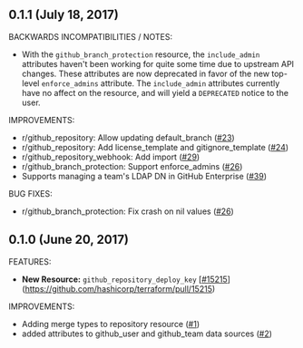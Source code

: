## 0.1.1 (July 18, 2017)

BACKWARDS INCOMPATIBILITIES / NOTES:

* With the `github_branch_protection` resource, the `include_admin` attributes haven't been working for quite some time due to upstream API changes. These attributes are now deprecated in favor of the new top-level `enforce_admins` attribute. The `include_admin` attributes currently have no affect on the resource, and will yield a `DEPRECATED` notice to the user. 

IMPROVEMENTS:

* r/github_repository: Allow updating default_branch ([#23](https://github.com/terraform-providers/terraform-provider-github/issues/23))
* r/github_repository: Add license_template and gitignore_template ([#24](https://github.com/terraform-providers/terraform-provider-github/issues/24))
* r/github_repository_webhook: Add import ([#29](https://github.com/terraform-providers/terraform-provider-github/issues/29))
* r/github_branch_protection: Support enforce_admins ([#26](https://github.com/terraform-providers/terraform-provider-github/issues/26))
* Supports managing a team's LDAP DN in GitHub Enterprise ([#39](https://github.com/terraform-providers/terraform-provider-github/issues/39))

BUG FIXES: 

* r/github_branch_protection: Fix crash on nil values ([#26](https://github.com/terraform-providers/terraform-provider-github/issues/26))

## 0.1.0 (June 20, 2017)

FEATURES:

* **New Resource:** `github_repository_deploy_key` [[#15215](https://github.com/terraform-providers/terraform-provider-github/issues/15215)](https://github.com/hashicorp/terraform/pull/15215)

IMPROVEMENTS:

* Adding merge types to repository resource ([#1](https://github.com/terraform-providers/terraform-provider-github/issues/1))
* added attributes to github_user and github_team data sources ([#2](https://github.com/terraform-providers/terraform-provider-github/issues/2))
